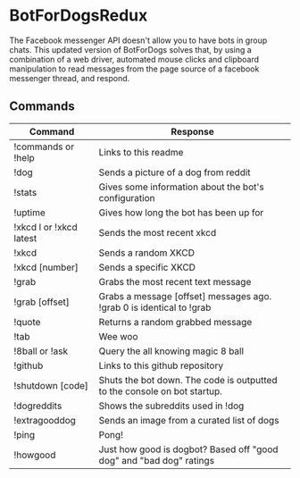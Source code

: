 # BotForDogsRedux

The Facebook messenger API doesn't allow you to have bots in group chats.
This updated version of BotForDogs solves that, by using a combination of a web driver, automated mouse clicks and clipboard manipulation to read messages from the page source of a facebook messenger thread, and respond.

## Commands

| Command       | Response              |
| ------------- | --------------------- |
| !commands or !help     | Links to this readme  |
| !dog          | Sends a picture of a dog from reddit |
| !stats        | Gives some information about the bot's configuration |
| !uptime       | Gives how long the bot has been up for |
| !xkcd l or !xkcd latest | Sends the most recent xkcd |
| !xkcd | Sends a random XKCD |
| !xkcd [number] | Sends a specific XKCD |
| !grab | Grabs the most recent text message |
| !grab [offset] | Grabs a message [offset] messages ago. !grab 0 is identical to !grab |
| !quote | Returns a random grabbed message |
| !tab | Wee woo |
| !8ball or !ask | Query the all knowing magic 8 ball |
| !github | Links to this github repository |
| !shutdown [code] | Shuts the bot down. The code is outputted to the console on bot startup. |
| !dogreddits | Shows the subreddits used in !dog |
| !extragooddog | Sends an image from a curated list of dogs |
| !ping | Pong! |
| !howgood | Just how good is dogbot? Based off "good dog" and "bad dog" ratings |
